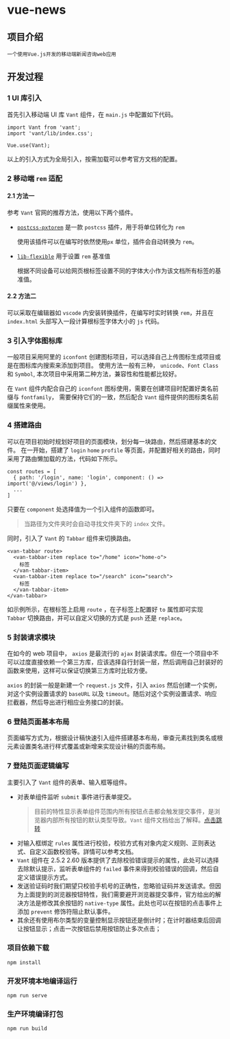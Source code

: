 # vue-news

## 项目介绍

```
一个使用Vue.js开发的移动端新闻咨询web应用
```

## 开发过程

### 1 UI 库引入

首先引入移动端 UI 库 `Vant` 组件，在 `main.js` 中配置如下代码。

```
import Vant from 'vant';
import 'vant/lib/index.css';

Vue.use(Vant);
```

以上的引入方式为全局引入，按需加载可以参考官方文档的配置。

### 2 移动端 `rem` 适配

#### 2.1 方法一

参考 `Vant` 官网的推荐方法，使用以下两个插件。

- [`postcss-pxtorem`](https://github.com/cuth/postcss-pxtorem) 是一款 `postcss` 插件，用于将单位转化为 `rem`

  使用该插件可以在编写时依然使用`px` 单位，插件会自动转换为 `rem`。

- [`lib-flexible`](https://github.com/amfe/lib-flexible) 用于设置 `rem` 基准值

  根据不同设备可以给网页根标签设置不同的字体大小作为该文档所有标签的基准值。

#### 2.2 方法二

可以采取在编辑器如 `vscode` 内安装转换插件，在编写时实时转换 `rem`，并且在 `index.html` 头部写入一段计算根标签字体大小的 `js` 代码。

### 3 引入字体图标库

一般项目采用阿里的 `iconfont` 创建图标项目，可以选择自己上传图标生成项目或是在图标库内搜索来添加到项目。
使用方法一般有三种， `unicode`、`Font Class`和 `Symbol`, 本次项目中采用第二种方法，兼容性和性能都比较好。

在 `Vant` 组件内配合自己的 `iconfont` 图标使用，需要在创建项目时配置好类名前缀与 `fontfamily`， 需要保持它们的一致，然后配合 `Vant` 组件提供的图标类名前缀属性来使用。

### 4 搭建路由

可以在项目初始时规划好项目的页面模块，划分每一块路由，然后搭建基本的文件。
在一开始，搭建了 `login` `home` `profile` 等页面，并配置好相关的路由，同时采用了路由懒加载的方法，代码如下所示。

```
const routes = [
  { path: '/login', name: 'login', component: () => import('@/views/login') },
  ...
]
```

只要在 `component` 处选择值为一个引入组件的函数即可。

> 当路径为文件夹时会自动寻找文件夹下的 `index` 文件。

同时，引入了 `Vant` 的 `Tabbar` 组件来切换路由。

```
<van-tabbar route>
  <van-tabbar-item replace to="/home" icon="home-o">
    标签
  </van-tabbar-item>
  <van-tabbar-item replace to="/search" icon="search">
    标签
  </van-tabbar-item>
</van-tabbar>
```

如示例所示，在根标签上启用 `route` ，在子标签上配置好 `to` 属性即可实现 `Tabbar` 切换路由，并可以自定义切换的方式是 `push` 还是 `replace`。

### 5 封装请求模块

在如今的 web 项目中， `axios` 是最流行的 `ajax` 封装请求库。但在一个项目中不可以过度直接依赖一个第三方库，应该选择自行封装一层，然后调用自己封装好的函数来使用，这样可以保证切换第三方库时比较方便。

`axios` 的封装一般是新建一个 `request.js` 文件，引入 `axios` 然后创建一个实例，对这个实例设置请求的 `baseURL` 以及 `timeout`。随后对这个实例设置请求、响应拦截器，然后导出进行相应业务接口的封装。

### 6 登陆页面基本布局

页面编写方式为，根据设计稿快速引入组件搭建基本布局，审查元素找到类名或根元素设置类名进行样式覆盖或新增来实现设计稿的页面布局。

### 7 登陆页面逻辑编写

主要引入了 `Vant` 组件的表单、输入框等组件。

- 对表单组件监听 `submit` 事件进行表单提交。
  > 目前的特性显示表单组件范围内所有按钮点击都会触发提交事件，是浏览器内部所有按钮的默认类型导致。`Vant` 组件文档给出了解释。[点击跳转](https://vant-contrib.gitee.io/vant/#/zh-CN/form#chang-jian-wen-ti)
- 对输入框绑定 `rules` 属性进行校验，校验方式有对象内定义规则、正则表达式、自定义函数校验等。詳情可以参考文档。
- `Vant` 组件在 2.5.2 2.60 版本提供了去除校验错误提示的属性，此处可以选择去除默认提示，监听表单组件的 `failed` 事件来得到校验错误的回调，然后自定义错误提示方式。
- 发送验证码时我们期望只校验手机号的正确性，忽略验证码并发送请求。但因为上面提到的浏览器按钮特性，我们需要避开浏览器提交事件，官方给出的解决方法是修改其余按钮的 `native-type` 属性。此处也可以在按钮的点击事件上添加 `prevent` 修饰符阻止默认事件。
- 其余还有使用布尔类型的变量控制显示按钮还是倒计时；在计时器结束后回调让按钮显示；点击一次按钮后禁用按钮防止多次点击；

### 项目依赖下载

```
npm install
```

### 开发环境本地编译运行

```
npm run serve
```

### 生产环境编译打包

```
npm run build
```
